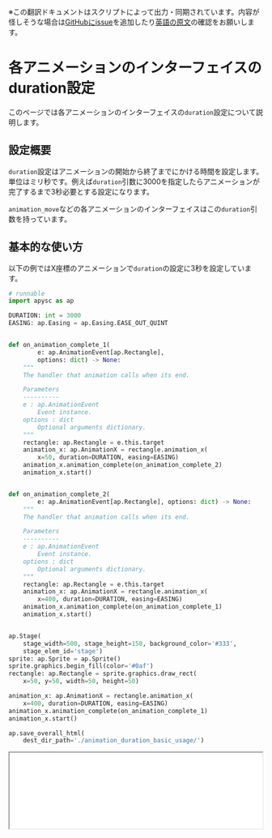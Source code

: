 <span class="inconspicuous-txt">※この翻訳ドキュメントはスクリプトによって出力・同期されています。内容が怪しそうな場合は<a href="https://github.com/simon-ritchie/apysc/issues" target="_blank">GitHubにissue</a>を追加したり[英語の原文](../en/animation_duration.html)の確認をお願いします。</span>

# 各アニメーションのインターフェイスのduration設定

このページでは各アニメーションのインターフェイスの`duration`設定について説明します。

## 設定概要

`duration`設定はアニメーションの開始から終了までにかける時間を設定します。単位はミリ秒です。例えば`duration`引数に3000を指定したらアニメーションが完了するまで3秒必要とする設定になります。

`animation_move`などの各アニメーションのインターフェイスはこの`duration`引数を持っています。

## 基本的な使い方

以下の例ではX座標のアニメーションで`duration`の設定に3秒を設定しています。

```py
# runnable
import apysc as ap

DURATION: int = 3000
EASING: ap.Easing = ap.Easing.EASE_OUT_QUINT


def on_animation_complete_1(
        e: ap.AnimationEvent[ap.Rectangle],
        options: dict) -> None:
    """
    The handler that animation calls when its end.

    Parameters
    ----------
    e : ap.AnimationEvent
        Event instance.
    options : dict
        Optional arguments dictionary.
    """
    rectangle: ap.Rectangle = e.this.target
    animation_x: ap.AnimationX = rectangle.animation_x(
        x=50, duration=DURATION, easing=EASING)
    animation_x.animation_complete(on_animation_complete_2)
    animation_x.start()


def on_animation_complete_2(
        e: ap.AnimationEvent[ap.Rectangle], options: dict) -> None:
    """
    The handler that animation calls when its end.

    Parameters
    ----------
    e : ap.AnimationEvent
        Event instance.
    options : dict
        Optional arguments dictionary.
    """
    rectangle: ap.Rectangle = e.this.target
    animation_x: ap.AnimationX = rectangle.animation_x(
        x=400, duration=DURATION, easing=EASING)
    animation_x.animation_complete(on_animation_complete_1)
    animation_x.start()


ap.Stage(
    stage_width=500, stage_height=150, background_color='#333',
    stage_elem_id='stage')
sprite: ap.Sprite = ap.Sprite()
sprite.graphics.begin_fill(color='#0af')
rectangle: ap.Rectangle = sprite.graphics.draw_rect(
    x=50, y=50, width=50, height=50)

animation_x: ap.AnimationX = rectangle.animation_x(
    x=400, duration=DURATION, easing=EASING)
animation_x.animation_complete(on_animation_complete_1)
animation_x.start()

ap.save_overall_html(
    dest_dir_path='./animation_duration_basic_usage/')
```

<iframe src="static/animation_duration_basic_usage/index.html" width="500" height="150"></iframe>